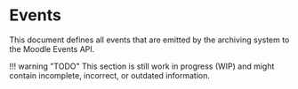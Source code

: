 # Events

This document defines all events that are emitted by the archiving system to the Moodle Events API.

!!! warning "TODO"
    This section is still work in progress (WIP) and might contain incomplete, incorrect, or outdated information.
